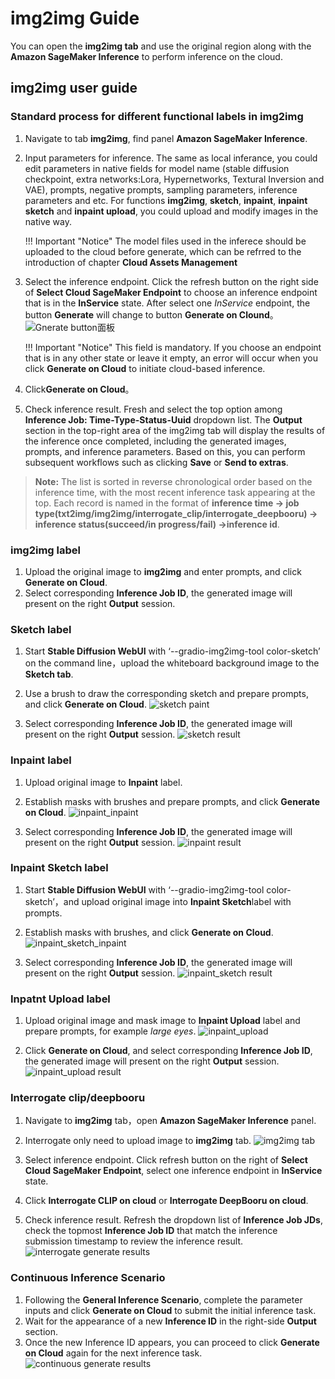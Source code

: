 # img2img Guide
You can open the **img2img tab** and use the original region along with the **Amazon SageMaker Inference** to perform inference on the cloud.


## img2img user guide
### Standard process for different functional labels in img2img

1. Navigate to tab **img2img**, find panel **Amazon SageMaker Inference**.
2. Input parameters for inference. The same as local inferance, you could edit parameters in native fields for model name (stable diffusion checkpoint, extra networks:Lora, Hypernetworks, Textural Inversion and VAE), prompts, negative prompts, sampling parameters, inference parameters and etc. For functions **img2img**, **sketch**, **inpaint**, **inpaint sketch** and **inpaint upload**, you could upload and modify images in the native way.
    
    !!! Important "Notice" 
        The model files used in the inferece should be uploaded to the cloud before generate, which can be refrred to the introduction of chapter **Cloud Assets Management**
3. Select the inference endpoint. Click the refresh button on the right side of **Select Cloud SageMaker Endpoint** to choose an inference endpoint that is in the **InService** state. After select one *InService* endpoint, the button **Generate** will change to button **Generate on Clound**。
![Gnerate button面板](../images/txt2img-generate-button.png)

    !!! Important "Notice" 
        This field is mandatory. If you choose an endpoint that is in any other state or leave it empty, an error will occur when you click **Generate on Cloud** to initiate cloud-based inference.

4. Click**Generate on Cloud**。
5. Check inference result. Fresh and select the top option among **Inference Job: Time-Type-Status-Uuid** dropdown list. The **Output** section in the top-right area of the img2img tab will display the results of the inference once completed, including the generated images, prompts, and inference parameters. Based on this, you can perform subsequent workflows such as clicking **Save** or **Send to extras**.
> **Note:** The list is sorted in reverse chronological order based on the inference time, with the most recent inference task appearing at the top. Each record is named in the format of **inference time -> job type(txt2img/img2img/interrogate_clip/interrogate_deepbooru) -> inference status(succeed/in progress/fail) ->inference id**.


### img2img label

1. Upload the original image to **img2img** and enter prompts, and click **Generate on Cloud**.
2. Select corresponding **Inference Job ID**, the generated image will present on the right **Output** session. 


### Sketch label

1. Start **Stable Diffusion WebUI** with ‘--gradio-img2img-tool color-sketch’ on the command line，upload the whiteboard background image to the **Sketch tab**.
2. Use a brush to draw the corresponding sketch and prepare prompts, and click **Generate on Cloud**.
![sketch paint](../images/sketch_paint.png)

3. Select corresponding **Inference Job ID**, the generated image will present on the right **Output** session.
![sketch result](../images/sketch_result.png)



### Inpaint label

1. Upload original image to **Inpaint** label.
2. Establish masks with brushes and prepare prompts, and click **Generate on Cloud**.
![inpaint_inpaint](../images/inpaint_inpaint.png)

3. Select corresponding **Inference Job ID**, the generated image will present on the right **Output** session.
![inpaint result](../images/inpaint_result.png)


### Inpaint Sketch label

1. Start **Stable Diffusion WebUI** with ‘--gradio-img2img-tool color-sketch’，and upload original image into **Inpaint Sketch**label with prompts.
2. Establish masks with brushes, and click **Generate on Cloud**.
![inpaint_sketch_inpaint](../images/inpaint_sketch_inpaint.png)

3. Select corresponding **Inference Job ID**, the generated image will present on the right **Output** session.
![inpaint_sketch result](../images/inpaint_sketch_result.png)


### Inpatnt Upload label

1. Upload original image and mask image to **Inpaint Upload** label and prepare prompts, for example *large eyes*.
![inpaint_upload](../images/inpaint_upload_tab.png)

2. Click **Generate on Cloud**, and select corresponding **Inference Job ID**, the generated image will present on the right **Output** session.
![inpaint_upload result](../images/inpaint_upload_result.png)



### Interrogate clip/deepbooru

1. Navigate to **img2img** tab，open **Amazon SageMaker Inference** panel.
2. Interrogate only need to upload image to **img2img** tab.
![img2img tab](../images/clip_tab.png)

3. Select inference endpoint. Click refresh button on the right of **Select Cloud SageMaker Endpoint**, select one inference endpoint in **InService** state.
4. Click **Interrogate CLIP on cloud** or **Interrogate DeepBooru on cloud**.
5. Check inference result. Refresh the dropdown list of **Inference Job JDs**, check the topmost **Inference Job ID** that match the inference submission timestamp to review the inference result.
![interrogate generate results](../images/clip.png)

### Continuous Inference Scenario

1. Following the **General Inference Scenario**, complete the parameter inputs and click **Generate on Cloud** to submit the initial inference task.
2. Wait for the appearance of a new **Inference ID** in the right-side **Output** section.
3. Once the new Inference ID appears, you can proceed to click **Generate on Cloud** again for the next inference task.
![continuous generate results](../images/continue-inference.png)

